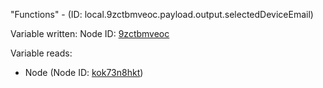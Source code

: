 "Functions" - (ID: local.9zctbmveoc.payload.output.selectedDeviceEmail)

Variable written:
Node ID: [9zctbmveoc](../nodes/9zctbmveoc.md)

Variable reads:
* Node (Node ID: [kok73n8hkt](../nodes/kok73n8hkt.md))
